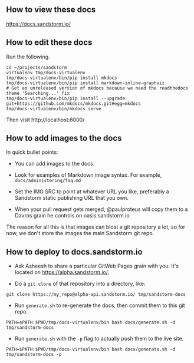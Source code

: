 ## How to view these docs

https://docs.sandstorm.io/

## How to edit these docs

Run the following.

```
cd ~/projects/sandstorm
virtualenv tmp/docs-virtualenv
tmp/docs-virtualenv/bin/pip install mkdocs
tmp/docs-virtualenv/bin/pip install markdown-inline-graphviz
# Get an unreleased version of mkdocs because we need the readthedocs theme 'Searching...' fix
tmp/docs-virtualenv/bin/pip install --upgrade git+https://github.com/mkdocs/mkdocs.git#egg=mkdocs
tmp/docs-virtualenv/bin/mkdocs serve
```

Then visit http://localhost:8000/

## How to add images to the docs

In quick bullet points:

- You can add images to the docs.

- Look for examples of Markdown image syntax. For example, `docs/administering/faq.md`

- Set the IMG SRC to point at whatever URL you like, preferably a Sandstorm
  static publishing URL that you own.

- When your pull request gets merged, @paulproteus will copy them to a Davros
  grain he controls on oasis.sandstorm.io.

The reason for all this is that images can bloat a git repository a lot, so
for now, we don't store the images the main Sandstorm git repo.

## How to deploy to docs.sandstorm.io

- Ask Asheesh to share a particular GitWeb Pages grain with you. It's
  located on https://alpha.sandstorm.io/.

- Do a `git clone` of that repository into a directory, like:

```
git clone https://my_repo@alpha-api.sandstorm.io/ tmp/sandstorm-docs
```

- Run `generate.sh` to re-generate the docs, then commit them to this git repo.

```
PATH=$PATH:$PWD/tmp/docs-virtualenv/bin bash docs/generate.sh -d tmp/sandstorm-docs
```


- Run `generate.sh` with the `-p` flag to actually push them to the live site.

```
PATH=$PATH:$PWD/tmp/docs-virtualenv/bin bash docs/generate.sh -d tmp/sandstorm-docs -p
```
